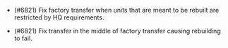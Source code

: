 - (#6821) Fix factory transfer when units that are meant to be rebuilt are restricted by HQ requirements.

- (#6821) Fix transfer in the middle of factory transfer causing rebuilding to fail.
